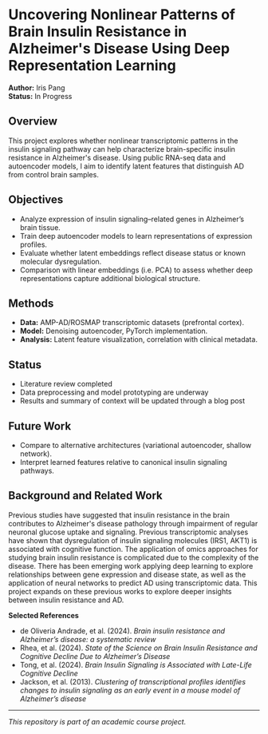 # Uncovering Nonlinear Patterns of Brain Insulin Resistance in Alzheimer's Disease Using Deep Representation Learning

**Author:** Iris Pang  
**Status:** In Progress  

## Overview
This project explores whether nonlinear transcriptomic patterns in the insulin signaling pathway can help characterize brain-specific insulin resistance in Alzheimer's disease. Using public RNA-seq data and autoencoder models, I aim to identify latent features that distinguish AD from control brain samples.

## Objectives
- Analyze expression of insulin signaling–related genes in Alzheimer’s brain tissue.  
- Train deep autoencoder models to learn representations of expression profiles.  
- Evaluate whether latent embeddings reflect disease status or known molecular dysregulation.
- Comparison with linear embeddings (i.e. PCA) to assess whether deep representations capture additional biological structure.

## Methods
- **Data:** AMP-AD/ROSMAP transcriptomic datasets (prefrontal cortex).  
- **Model:** Denoising autoencoder, PyTorch implementation.  
- **Analysis:** Latent feature visualization, correlation with clinical metadata.

## Status
- Literature review completed 
- Data preprocessing and model prototyping are underway
- Results and summary of context will be updated through a blog post

## Future Work
- Compare to alternative architectures (variational autoencoder, shallow network).  
- Interpret learned features relative to canonical insulin signaling pathways.

## Background and Related Work
Previous studies have suggested that insulin resistance in the brain contributes to Alzheimer's disease pathology through impairment of regular neuronal glucose uptake and signaling. Previous transcriptomic analyses have shown that dysregulation of insulin signaling molecules (IRS1, AKT1) is associated with cognitive function.
The application of omics approaches for studying brain insulin resistance is complicated due to the complexity of the disease. There has been emerging work applying deep learning to explore relationships between gene expression and disease state, as well as the application of neural networks to predict AD using transcriptomic data.
This project expands on these previous works to explore deeper insights between insulin resistance and AD.

**Selected References**
- de Oliveria Andrade, et al. (2024). *Brain insulin resistance and Alzheimer’s disease: a systematic review*
- Rhea, et al. (2024). *State of the Science on Brain Insulin Resistance and Cognitive Decline Due to Alzheimer’s Disease*
- Tong, et al. (2024). *Brain Insulin Signaling is Associated with Late-Life Cognitive Decline*
- Jackson, et al. (2013). *Clustering of transcriptional profiles identifies changes to insulin signaling as an early event in a mouse model of Alzheimer’s disease*

---
*This repository is part of an academic course project.*

